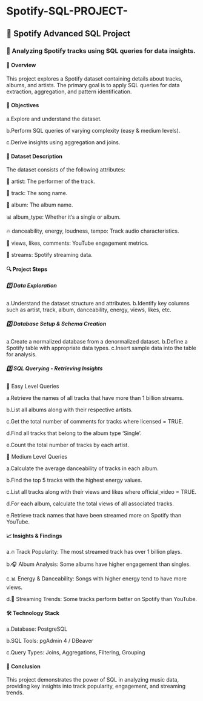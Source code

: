 # Spotify-SQL-PROJECT-
## 🎵 Spotify Advanced SQL Project
### 📌 Analyzing Spotify tracks using SQL queries for data insights.

#### 📌 Overview
This project explores a Spotify dataset containing details about tracks, albums, and artists. The primary goal is to apply SQL queries for data extraction, aggregation, and pattern identification.

#### 🚀 Objectives
a.Explore and understand the dataset.

b.Perform SQL queries of varying complexity (easy & medium levels).

c.Derive insights using aggregation and joins.

#### 📂 Dataset Description
The dataset consists of the following attributes:

🎤 artist: The performer of the track.

🎵 track: The song name.

💽 album: The album name.

📊 album_type: Whether it’s a single or album.

🔥 danceability, energy, loudness, tempo: Track audio characteristics.

🎥 views, likes, comments: YouTube engagement metrics.

📡 streams: Spotify streaming data.

#### 🔍 Project Steps
##### 1️⃣ Data Exploration
a.Understand the dataset structure and attributes.
b.Identify key columns such as artist, track, album, danceability, energy, views, likes, etc.

##### 2️⃣ Database Setup & Schema Creation
a.Create a normalized database from a denormalized dataset.
b.Define a Spotify table with appropriate data types.
c.Insert sample data into the table for analysis.

##### 3️⃣ SQL Querying - Retrieving Insights
🔹 Easy Level Queries

a.Retrieve the names of all tracks that have more than 1 billion streams.

b.List all albums along with their respective artists.

c.Get the total number of comments for tracks where licensed = TRUE.

d.Find all tracks that belong to the album type ‘Single’.

e.Count the total number of tracks by each artist.

🔹 Medium Level Queries

a.Calculate the average danceability of tracks in each album.

b.Find the top 5 tracks with the highest energy values.

c.List all tracks along with their views and likes where official_video = TRUE.

d.For each album, calculate the total views of all associated tracks.

e.Retrieve track names that have been streamed more on Spotify than YouTube.

#### 📈 Insights & Findings
a.🔥 Track Popularity: The most streamed track has over 1 billion plays.

b.🎧 Album Analysis: Some albums have higher engagement than singles.

c.📊 Energy & Danceability: Songs with higher energy tend to have more views.

d.📢 Streaming Trends: Some tracks perform better on Spotify than YouTube.

#### 🛠 Technology Stack
a.Database: PostgreSQL

b.SQL Tools: pgAdmin 4 / DBeaver

c.Query Types: Joins, Aggregations, Filtering, Grouping

#### 🎯 Conclusion
This project demonstrates the power of SQL in analyzing music data, providing key insights into track popularity, engagement, and streaming trends.


